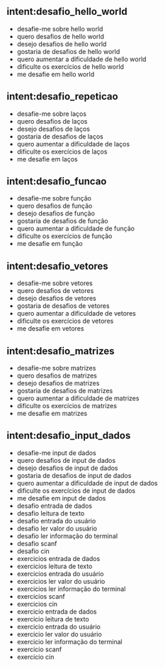## intent:desafio_hello_world
- desafie-me sobre hello world
- quero desafios de hello world
- desejo desafios de hello world
- gostaria de desafios de hello world
- quero aumentar a dificuldade de hello world
- dificulte os exercícios de hello world
- me desafie em hello world

## intent:desafio_repeticao
- desafie-me sobre laços
- quero desafios de laços
- desejo desafios de laços
- gostaria de desafios de laços
- quero aumentar a dificuldade de laços
- dificulte os exercícios de laços
- me desafie em laços

## intent:desafio_funcao
- desafie-me sobre função
- quero desafios de função
- desejo desafios de função
- gostaria de desafios de função
- quero aumentar a dificuldade de função
- dificulte os exercícios de função
- me desafie em função

## intent:desafio_vetores
- desafie-me sobre vetores
- quero desafios de vetores
- desejo desafios de vetores
- gostaria de desafios de vetores
- quero aumentar a dificuldade de vetores
- dificulte os exercícios de vetores
- me desafie em vetores

## intent:desafio_matrizes
- desafie-me sobre matrizes
- quero desafios de matrizes
- desejo desafios de matrizes
- gostaria de desafios de matrizes
- quero aumentar a dificuldade de matrizes
- dificulte os exercícios de matrizes
- me desafie em matrizes

## intent:desafio_input_dados
- desafie-me input de dados
- quero desafios de input de dados
- desejo desafios de input de dados
- gostaria de desafios de input de dados
- quero aumentar a dificuldade de input de dados
- dificulte os exercícios de input de dados
- me desafie em input de dados
- desafio entrada de dados
- desafio leitura de texto
- desafio entrada do usuário
- desafio ler valor do usuário
- desafio ler informação do terminal
- desafio scanf
- desafio cin
- exercicios entrada de dados
- exercicios leitura de texto
- exercicios entrada do usuário
- exercicios ler valor do usuário
- exercicios ler informação do terminal
- exercicios scanf
- exercicios cin
- exercicio entrada de dados
- exercicio leitura de texto
- exercicio entrada do usuário
- exercicio ler valor do usuário
- exercicio ler informação do terminal
- exercicio scanf
- exercicio cin